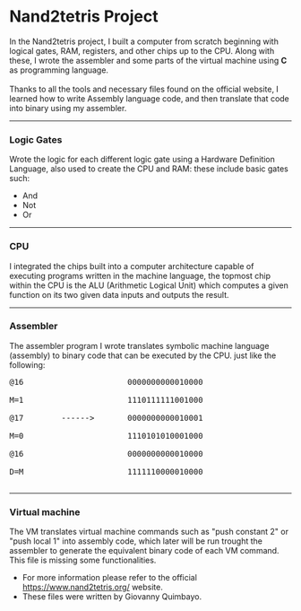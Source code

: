 # Nand2tetris Project 

In the Nand2tetris project, I built a computer from scratch beginning with logical gates, RAM, registers, and other chips up to the CPU. Along with these, I wrote the assembler and some parts of the virtual machine using **C** as programming language.<br />
<br />
Thanks to all the tools and necessary files found on the official website, I  learned how to write Assembly language code, and then translate that code into binary using my assembler.<br />

---
### Logic Gates

Wrote the logic for each different logic gate using a Hardware Definition Language, also used to create the CPU and RAM: these include basic gates such:

- And
- Not
- Or

---

### CPU

I integrated the chips built into a computer architecture capable of executing programs written in the machine language, the topmost chip within the CPU is the ALU (Arithmetic Logical Unit) which computes a given function on its two given data inputs and outputs the result.

---

### Assembler 

The assembler program I wrote translates symbolic machine language (assembly) to binary code that can be executed by the CPU.
just like the following:
<pre>
@16                      0000000000010000<br />
M=1                      1110111111001000<br />
@17        ------>       0000000000010001<br />
M=0                      1110101010001000<br />
@16                      0000000000010000<br />
D=M                      1111110000010000<br />
</pre>

---

### Virtual machine

The VM translates virtual machine commands such as "push constant 2" or "push local 1" into assembly code, which later will be run trought the assembler to generate the equivalent binary code of each VM command. This file is missing some functionalities.


  * For more information please refer to the official https://www.nand2tetris.org/ website.
  * These files were written by Giovanny Quimbayo.
